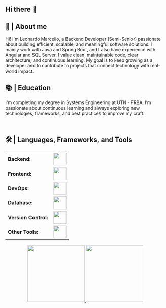 ## Hi there 👋
<h2>📖 | About me</h2> 
Hi! I'm Leonardo Marcello, a Backend Developer (Semi-Senior) passionate about building efficient, scalable, and meaningful software solutions.
I mainly work with Java and Spring Boot, and I also have experience with Angular and SQL Server.
I value clean, maintainable code, clear architecture, and continuous learning. My goal is to keep growing as a developer and to contribute to projects that connect technology with real-world impact.

<h2>📚 | Education</h2>
<p>I'm completing my degree in Systems Engineering at UTN - FRBA.
I’m passionate about continuous learning and always exploring new technologies, frameworks, and best practices to improve my craft.</p><br>


<h2>🛠️ | Languages, Frameworks, and Tools </h2>
<table>
    <tr>
        <td style="font-weight: bold; padding-right: 10px; vertical-align: center; border: none;">Backend:</td>
        <td><img height="40" src="https://skillicons.dev/icons?i=java,spring"/></td>
    </tr>
    <tr>
        <td style="font-weight: bold; padding-right: 10px; vertical-align: center;">Frontend:</td>
        <td><img height="40" src="https://skillicons.dev/icons?i=html,css,ts,angular"/></td>
    </tr>
    <tr>
        <td style="font-weight: bold; padding-right: 10px; vertical-align: center; border: none;">DevOps:</td>
        <td><img height="40" src="https://skillicons.dev/icons?i=docker,githubactions,aws"/></td>
    </tr>
    <tr>
        <td style="font-weight: bold; padding-right: 10px; vertical-align: center; border: none;">Database:</td>
        <td><img height="40" src="https://skillicons.dev/icons?i=mysql,mongodb"/></td>
    </tr>
    <tr>
        <td style="font-weight: bold; padding-right: 10px; vertical-align: center; border: none;">Version Control:</td>
        <td><img height="40" src="https://skillicons.dev/icons?i=github"/></td>
    </tr>
    <tr>
        <td style="font-weight: bold; padding-right: 10px; vertical-align: center; border: none;">Other Tools:</td>
        <td><img height="40" src="https://skillicons.dev/icons?i=vscode,idea"/></td>
    </tr>
</table>

<div align="center">
  <a href="https://github.com/lmarcello">
    <img height="180em" src="https://github-readme-stats.vercel.app/api?username=lmarcello&show_icons=true&theme=tokyonight&include_all_commits=true&count_private=true"/>
    <img height="180em" src="https://github-readme-stats.vercel.app/api/top-langs/?username=lmarcello&layout=compact&langs_count=7&theme=tokyonight"/>
  </a>
</div>

